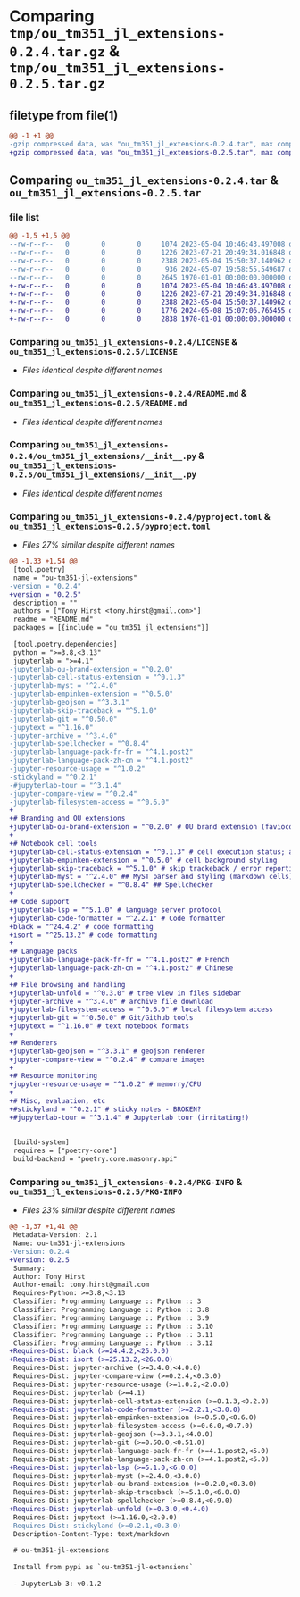 # Comparing `tmp/ou_tm351_jl_extensions-0.2.4.tar.gz` & `tmp/ou_tm351_jl_extensions-0.2.5.tar.gz`

## filetype from file(1)

```diff
@@ -1 +1 @@
-gzip compressed data, was "ou_tm351_jl_extensions-0.2.4.tar", max compression
+gzip compressed data, was "ou_tm351_jl_extensions-0.2.5.tar", max compression
```

## Comparing `ou_tm351_jl_extensions-0.2.4.tar` & `ou_tm351_jl_extensions-0.2.5.tar`

### file list

```diff
@@ -1,5 +1,5 @@
--rw-r--r--   0        0        0     1074 2023-05-04 10:46:43.497008 ou_tm351_jl_extensions-0.2.4/LICENSE
--rw-r--r--   0        0        0     1226 2023-07-21 20:49:34.016848 ou_tm351_jl_extensions-0.2.4/README.md
--rw-r--r--   0        0        0     2388 2023-05-04 15:50:37.140962 ou_tm351_jl_extensions-0.2.4/ou_tm351_jl_extensions/__init__.py
--rw-r--r--   0        0        0      936 2024-05-07 19:58:55.549687 ou_tm351_jl_extensions-0.2.4/pyproject.toml
--rw-r--r--   0        0        0     2645 1970-01-01 00:00:00.000000 ou_tm351_jl_extensions-0.2.4/PKG-INFO
+-rw-r--r--   0        0        0     1074 2023-05-04 10:46:43.497008 ou_tm351_jl_extensions-0.2.5/LICENSE
+-rw-r--r--   0        0        0     1226 2023-07-21 20:49:34.016848 ou_tm351_jl_extensions-0.2.5/README.md
+-rw-r--r--   0        0        0     2388 2023-05-04 15:50:37.140962 ou_tm351_jl_extensions-0.2.5/ou_tm351_jl_extensions/__init__.py
+-rw-r--r--   0        0        0     1776 2024-05-08 15:07:06.765455 ou_tm351_jl_extensions-0.2.5/pyproject.toml
+-rw-r--r--   0        0        0     2838 1970-01-01 00:00:00.000000 ou_tm351_jl_extensions-0.2.5/PKG-INFO
```

### Comparing `ou_tm351_jl_extensions-0.2.4/LICENSE` & `ou_tm351_jl_extensions-0.2.5/LICENSE`

 * *Files identical despite different names*

### Comparing `ou_tm351_jl_extensions-0.2.4/README.md` & `ou_tm351_jl_extensions-0.2.5/README.md`

 * *Files identical despite different names*

### Comparing `ou_tm351_jl_extensions-0.2.4/ou_tm351_jl_extensions/__init__.py` & `ou_tm351_jl_extensions-0.2.5/ou_tm351_jl_extensions/__init__.py`

 * *Files identical despite different names*

### Comparing `ou_tm351_jl_extensions-0.2.4/pyproject.toml` & `ou_tm351_jl_extensions-0.2.5/pyproject.toml`

 * *Files 27% similar despite different names*

```diff
@@ -1,33 +1,54 @@
 [tool.poetry]
 name = "ou-tm351-jl-extensions"
-version = "0.2.4"
+version = "0.2.5"
 description = ""
 authors = ["Tony Hirst <tony.hirst@gmail.com>"]
 readme = "README.md"
 packages = [{include = "ou_tm351_jl_extensions"}]
 
 [tool.poetry.dependencies]
 python = ">=3.8,<3.13"
 jupyterlab = ">=4.1"
-jupyterlab-ou-brand-extension = "^0.2.0"
-jupyterlab-cell-status-extension = "^0.1.3"
-jupyterlab-myst = "^2.4.0"
-jupyterlab-empinken-extension = "^0.5.0"
-jupyterlab-geojson = "^3.3.1"
-jupyterlab-skip-traceback = "^5.1.0"
-jupyterlab-git = "^0.50.0"
-jupytext = "^1.16.0"
-jupyter-archive = "^3.4.0"
-jupyterlab-spellchecker = "^0.8.4"
-jupyterlab-language-pack-fr-fr = "^4.1.post2"
-jupyterlab-language-pack-zh-cn = "^4.1.post2"
-jupyter-resource-usage = "^1.0.2"
-stickyland = "^0.2.1"
-#jupyterlab-tour = "^3.1.4"
-jupyter-compare-view = "^0.2.4"
-jupyterlab-filesystem-access = "^0.6.0"
+
+# Branding and OU extensions
+jupyterlab-ou-brand-extension = "^0.2.0" # OU brand extension (faviocon.logo)
+
+# Notebook cell tools
+jupyterlab-cell-status-extension = "^0.1.3" # cell execution status; accessibility tools
+jupyterlab-empinken-extension = "^0.5.0" # cell background styling
+jupyterlab-skip-traceback = "^5.1.0" # skip trackeback / error reporting
+jupyterlab-myst = "^2.4.0" ## MyST parser and styling (markdown cells)
+jupyterlab-spellchecker = "^0.8.4" ## Spellchecker
+
+# Code support
+jupyterlab-lsp = "^5.1.0" # language server protocol
+jupyterlab-code-formatter = "^2.2.1" # Code formatter
+black = "^24.4.2" # code formatting
+isort = "^25.13.2" # code formatting
+
+# Language packs
+jupyterlab-language-pack-fr-fr = "^4.1.post2" # French
+jupyterlab-language-pack-zh-cn = "^4.1.post2" # Chinese
+
+# File browsing and handling
+jupyterlab-unfold = "^0.3.0" # tree view in files sidebar
+jupyter-archive = "^3.4.0" # archive file download
+jupyterlab-filesystem-access = "^0.6.0" # local filesystem access
+jupyterlab-git = "^0.50.0" # Git/Github tools
+jupytext = "^1.16.0" # text notebook formats
+
+# Renderers
+jupyterlab-geojson = "^3.3.1" # geojson renderer
+jupyter-compare-view = "^0.2.4" # compare images
+
+# Resource monitoring
+jupyter-resource-usage = "^1.0.2" # memorry/CPU
+
+# Misc, evaluation, etc
+#stickyland = "^0.2.1" # sticky notes - BROKEN?
+#jupyterlab-tour = "^3.1.4" # Jupyterlab tour (irritating!)
 
 
 [build-system]
 requires = ["poetry-core"]
 build-backend = "poetry.core.masonry.api"
```

### Comparing `ou_tm351_jl_extensions-0.2.4/PKG-INFO` & `ou_tm351_jl_extensions-0.2.5/PKG-INFO`

 * *Files 23% similar despite different names*

```diff
@@ -1,37 +1,41 @@
 Metadata-Version: 2.1
 Name: ou-tm351-jl-extensions
-Version: 0.2.4
+Version: 0.2.5
 Summary: 
 Author: Tony Hirst
 Author-email: tony.hirst@gmail.com
 Requires-Python: >=3.8,<3.13
 Classifier: Programming Language :: Python :: 3
 Classifier: Programming Language :: Python :: 3.8
 Classifier: Programming Language :: Python :: 3.9
 Classifier: Programming Language :: Python :: 3.10
 Classifier: Programming Language :: Python :: 3.11
 Classifier: Programming Language :: Python :: 3.12
+Requires-Dist: black (>=24.4.2,<25.0.0)
+Requires-Dist: isort (>=25.13.2,<26.0.0)
 Requires-Dist: jupyter-archive (>=3.4.0,<4.0.0)
 Requires-Dist: jupyter-compare-view (>=0.2.4,<0.3.0)
 Requires-Dist: jupyter-resource-usage (>=1.0.2,<2.0.0)
 Requires-Dist: jupyterlab (>=4.1)
 Requires-Dist: jupyterlab-cell-status-extension (>=0.1.3,<0.2.0)
+Requires-Dist: jupyterlab-code-formatter (>=2.2.1,<3.0.0)
 Requires-Dist: jupyterlab-empinken-extension (>=0.5.0,<0.6.0)
 Requires-Dist: jupyterlab-filesystem-access (>=0.6.0,<0.7.0)
 Requires-Dist: jupyterlab-geojson (>=3.3.1,<4.0.0)
 Requires-Dist: jupyterlab-git (>=0.50.0,<0.51.0)
 Requires-Dist: jupyterlab-language-pack-fr-fr (>=4.1.post2,<5.0)
 Requires-Dist: jupyterlab-language-pack-zh-cn (>=4.1.post2,<5.0)
+Requires-Dist: jupyterlab-lsp (>=5.1.0,<6.0.0)
 Requires-Dist: jupyterlab-myst (>=2.4.0,<3.0.0)
 Requires-Dist: jupyterlab-ou-brand-extension (>=0.2.0,<0.3.0)
 Requires-Dist: jupyterlab-skip-traceback (>=5.1.0,<6.0.0)
 Requires-Dist: jupyterlab-spellchecker (>=0.8.4,<0.9.0)
+Requires-Dist: jupyterlab-unfold (>=0.3.0,<0.4.0)
 Requires-Dist: jupytext (>=1.16.0,<2.0.0)
-Requires-Dist: stickyland (>=0.2.1,<0.3.0)
 Description-Content-Type: text/markdown
 
 # ou-tm351-jl-extensions
 
 Install from pypi as `ou-tm351-jl-extensions`
 
 - JupyterLab 3: v0.1.2
```

